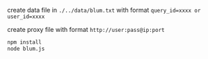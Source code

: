 
create data file in `./../data/blum.txt` with format 
`query_id=xxxx or user_id=xxxx`

create proxy file with format `http://user:pass@ip:port`

```bash
npm install
node blum.js
```
